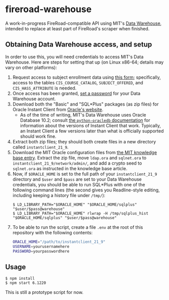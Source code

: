 # fireroad-warehouse

A work-in-progress FireRoad-compatible API using MIT's [Data Warehouse][1],
intended to replace at least part of FireRoad's scraper when finished.

[1]: https://ist.mit.edu/warehouse

## Obtaining Data Warehouse access, and setup

In order to use this, you will need credentials to access MIT's Data Warehouse.
Here are steps for setting that up (on Linux x86-64; details may vary on other
platforms):

1. Request access to subject enrollment data using [this form][2]; specifically,
   access to the tables `CIS_COURSE_CATALOG`, `SUBJECT_OFFERED`, and
   `CIS_HASS_ATTRIBUTE` is needed.
2. Once access has been granted, [set a password][3] for your Data Warehouse
   account.
3. Download both the "Basic" and "SQL\*Plus" packages (as zip files) for Oracle
   Instant Client from [Oracle's website][4].
   - As of the time of writing, MIT's Data Warehouse uses Oracle Database 10.2;
     consult [the `python-oracledb` documentation][5] for information about the
     versions of Instant Client that work. Typically, an Instant Client a few
     versions later than what is officially supported should work fine.
4. Extract both zip files; they should both create files in a new directory
   called `instantclient_21_9`.
5. Download the MIT Oracle configuration files from [the MIT knowledge base
   entry][6]. Extract the zip file, move `ldap.ora` and `sqlnet.ora` to
   `instantclient_21_9/network/admin/`, and add a crypto seed to `sqlnet.ora` as
   instructed in the knowledge base article.
6. Now, if `$ORACLE_HOME` is set to the full path of your `instantclient_21_9`
   directory and `$user` and `$pass` are set to your Data Warehouse credentials,
   you should be able to run SQL\*Plus with one of the following command lines
   (the second gives you Readline-style editing, including keeping a history
   file under `/tmp/`):
   ```console
   $ LD_LIBRARY_PATH="$ORACLE_HOME" "$ORACLE_HOME/sqlplus" "$user/$pass@warehouse"
   $ LD_LIBRARY_PATH="$ORACLE_HOME" rlwrap -H /tmp/sqlplus_hist "$ORACLE_HOME/sqlplus" "$user/$pass@warehouse"
   ```
7. To be able to run the script, create a file `.env` at the root of this
   repository with the following contents:
   ```sh
   ORACLE_HOME="/path/to/instantclient_21_9"
   USERNAME=yourusernamehere
   PASSWORD=yourpasswordhere
   ```

[2]: https://ist.mit.edu/business/warehouse/access
[3]: https://warehouse-web.mit.edu/cgi-bin/change_pw.cgi
[4]: https://www.oracle.com/database/technologies/instant-client/linux-x86-64-downloads.html
[5]: https://python-oracledb.readthedocs.io/en/latest/user_guide/installation.html#supported-oracle-database-versions
[6]: http://kb.mit.edu/confluence/display/istcontrib/Manual+Oracle+11gR2+Installation#ManualOracle11gR2Installation-IMPORTANTInstalltheMITOracleConfigurationFiles

## Usage

```console
$ npm install
$ npm start 6.1220
```

This is still a prototype script for now.

<!-- vim: set tw=80: -->
